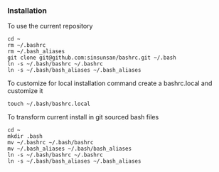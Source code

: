 ### Installation

To use the current repository 

```
cd ~
rm ~/.bashrc
rm ~/.bash_aliases
git clone git@github.com:sinsunsan/bashrc.git ~/.bash
ln -s ~/.bash/bashrc ~/.bashrc
ln -s ~/.bash/bash_aliases ~/.bash_aliases
```

To customize for local installation command create a bashrc.local and customize it 
```
touch ~/.bash/bashrc.local
```



To transform current install in git sourced bash files 
```
cd ~
mkdir .bash
mv ~/.bashrc ~/.bash/bashrc
mv ~/.bash_aliases ~/.bash/bash_aliases
ln -s ~/.bash/bashrc ~/.bashrc
ln -s ~/.bash/bash_aliases ~/.bash_aliases

```

